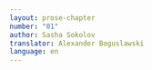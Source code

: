 ```yaml
---
layout: prose-chapter
number: "01"
author: Sasha Sokolov
translator: Alexander Boguslawski
language: en
---
```

